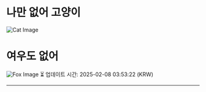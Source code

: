 
# 나만 없어 고양이

![Cat Image](https://cdn2.thecatapi.com/images/ao1.jpg)

# 여우도 없어
![Fox Image](https://randomfox.ca/images/65.jpg)
⏳ 업데이트 시간: 2025-02-08 03:53:22 (KRW)

---
